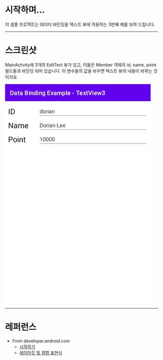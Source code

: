 # 시작하며...

이 샘플 프로젝트는 데이터 바인딩을 텍스트 뷰에 적용하는 3번째 예를 보여 드립니다.

---

# 스크린샷

MainActivity에 3개의 EditText 뷰가 있고, 이들은 Member 객체의 id, name, point 필드들과 바인딩 되어 있습니다. 이 변수들의 값을 바꾸면 텍스트 뷰의 내용이 바뀌는 것이지요.

<img src="./screenshot-01.png" width="480" height="720">

---

# 레퍼런스

* From developer.android.com
  * [시작하기](https://developer.android.com/topic/libraries/data-binding/start?hl=ko)
  * [레이아웃 및 결합 표현식](https://developer.android.com/topic/libraries/data-binding/expressions?hl=ko)
